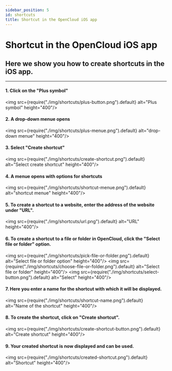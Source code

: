```yaml
---
sidebar_position: 5
id: shortcuts
title: Shortcut in the OpenCloud iOS app
---
```


# Shortcut in the OpenCloud iOS app

## Here we show you how to create shortcuts in the iOS app.

---

#### 1. Click on the "Plus symbol"

<img src={require("./img/shortcuts/plus-button.png").default} alt="Plus symbol" height="400"/>
<br/>

#### 2. A drop-down menue opens

<img src={require("./img/shortcuts/plus-menue.png").default} alt="drop-down menue" height="400"/>
<br/>

#### 3. Select "Create shortcut"

<img src={require("./img/shortcuts/create-shortcut.png").default} alt="Select create shortcut" height="400"/>
<br/>

#### 4. A menue opens with options for shortcuts

<img src={require("./img/shortcuts/shortcut-menue.png").default} alt="shortcut menue" height="400"/>
<br/>

#### 5. To create a shortcut to a website, enter the address of the website under "URL".

<img src={require("./img/shortcuts/url.png").default} alt="URL" height="400"/>
<br/>

#### 6. To create a shortcut to a file or folder in OpenCloud, click the "Select file or folder" option.

<img src={require("./img/shortcuts/pick-file-or-folder.png").default} alt="Select file or folder option" height="400"/>
<img src={require("./img/shortcuts/choose-file-or-folder.png").default} alt="Select file or folder" height="400"/>
<img src={require("./img/shortcuts/select-button.png").default} alt="Select" height="400"/>
<br/>

#### 7. Here you enter a name for the shortcut with which it will be displayed.

<img src={require("./img/shortcuts/shortcut-name.png").default} alt="Name of the shortcut" height="400"/>
<br/>

#### 8. To create the shortcut, click on "Create shortcut".

<img src={require("./img/shortcuts/create-shortcut-button.png").default} alt="Create shortcut" height="400"/>
<br/>

#### 9. Your created shortcut is now displayed and can be used.

<img src={require("./img/shortcuts/created-shortcut.png").default} alt="Shortcut" height="400"/>
<br/>
